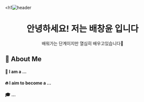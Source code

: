 <!-- README.md -->
 <!--Header-->
  <h1![header](https://capsule-render.vercel.app/api?type=waving&color=gradient&height=300&section=header&text=Good%20to%20see%20you%20%F0%9F%A4%97)</h1>
<h1 align="center">안녕하세요! 저는 배창윤 입니다</h1>
<p align="center">배워가는 단계이지만 열심히 배우고있습니다🚀</p>
</div>

<div>
  <!--Body-->
  
  ## 👀 About Me
  #### :raising_hand: I am a ...<br/>
  #### :fire: I aim to become a ...<br/>
  #### :mortar_board: ...
